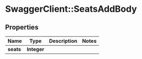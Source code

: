 # SwaggerClient::SeatsAddBody

## Properties
Name | Type | Description | Notes
------------ | ------------- | ------------- | -------------
**seats** | **Integer** |  | 

